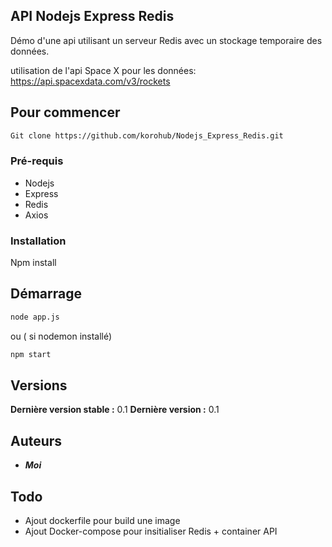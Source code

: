 ## API Nodejs Express Redis



Démo d'une api utilisant un serveur Redis avec un stockage temporaire des données.

utilisation de l'api Space X pour les données: https://api.spacexdata.com/v3/rockets

## Pour commencer

```sh
Git clone https://github.com/korohub/Nodejs_Express_Redis.git

```


### Pré-requis

- Nodejs
- Express
- Redis
- Axios

### Installation

Npm install

## Démarrage

```sh
node app.js
```

ou ( si nodemon installé)

```sh
npm start
```



## Versions

**Dernière version stable :** 0.1
**Dernière version :** 0.1


## Auteurs

* _**Moi**_

## Todo

- Ajout dockerfile pour build une image
- Ajout Docker-compose pour insitialiser Redis + container API